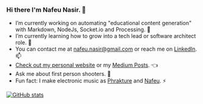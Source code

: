 ### Hi there I'm Nafeu Nasir. 👋

- I’m currently working on automating "educational content generation" with Markdown, NodeJs, Socket.io and Processing. 🔭
- I’m currently learning how to grow into a tech lead or software architect role. 🌱
- You can contact me at [nafeu.nasir@gmail.com](mailto:nafeu.nasir@gmail.com) or reach me on [LinkedIn](https://www.linkedin.com/in/nafeu-nasir-aa679b60/). 📫
- [Check out my personal website](http://nafeu.com) or my [Medium Posts](https://medium.com/@nafeunasir). 👈
- Ask me about first person shooters. 💬
- Fun fact: I make electronic music as [Phrakture](https://open.spotify.com/artist/4AlnXoFGT5zl3v85ScIOzK?si=bCVknj8wRreXnGE1DZ5teg) and [Nafeu](https://open.spotify.com/artist/5NhwrCkzOykT6SdxGzwEtL?si=j3LHo3jHSTGR6CO1x4ODWQ). ⚡

[![GitHub stats](https://github-readme-stats.vercel.app/api?username=nafeu&show_icons=true)](https://github.com/nafeu/)
